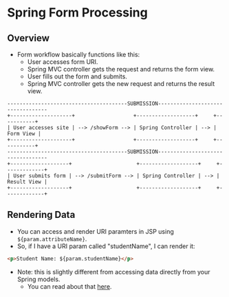 # Spring Form Processing

## Overview

- Form workflow basically functions like this:
  - User accesses form URI.
  - Spring MVC controller gets the request and returns the form view.
  - User fills out the form and submits.
  - Spring MVC controller gets the new request and returns the result view.

```
---------------------------------------SUBMISSION----------------------------------
+--------------------+                   +-------------------+     +-----------+
| User accesses site | --> /showForm --> | Spring Controller | --> | Form View |
+--------------------+                   +-------------------+     +-----------+
---------------------------------------SUBMISSION----------------------------------
+-------------------+                     +-------------------+     +-------------+
| User submits form | --> /submitForm --> | Spring Controller | --> | Result View |
+-------------------+                     +-------------------+     +-------------+
```

## Rendering Data

- You can access and render URI paramters in JSP using `${param.attributeName}`.
- So, if I have a URI param called "studentName", I can render it:

```html
<p>Student Name: ${param.studentName}</p>
```

- Note: this is slightly different from accessing data directly from your Spring models.
  - You can read about that [here](./spring-model.md/#using-model-data-in-views).
